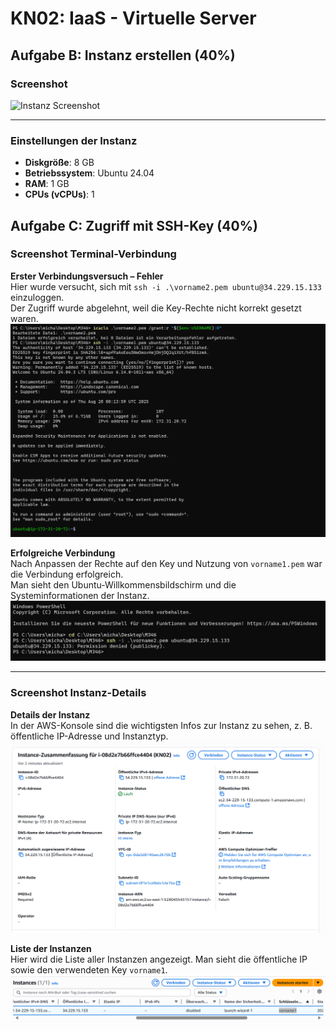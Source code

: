 # KN02: IaaS - Virtuelle Server

## Aufgabe B: Instanz erstellen (40%)

### Screenshot
![Instanz Screenshot](KN02_Instance.png)

---

### Einstellungen der Instanz

- **Diskgröße**: 8 GB  
- **Betriebssystem**: Ubuntu 24.04  
- **RAM**: 1 GB  
- **CPUs (vCPUs)**: 1  

## Aufgabe C: Zugriff mit SSH-Key (40%)

### Screenshot Terminal-Verbindung

**Erster Verbindungsversuch – Fehler**  
Hier wurde versucht, sich mit `ssh -i .\vorname2.pem ubuntu@34.229.15.133` einzuloggen.  
Der Zugriff wurde abgelehnt, weil die Key-Rechte nicht korrekt gesetzt waren.  
![Terminal Screenshot 1](terminal1.png)

**Erfolgreiche Verbindung**  
Nach Anpassen der Rechte auf den Key und Nutzung von `vorname1.pem` war die Verbindung erfolgreich.  
Man sieht den Ubuntu-Willkommensbildschirm und die Systeminformationen der Instanz.  
![Terminal Screenshot 2](terminal2.png)

---

### Screenshot Instanz-Details

**Details der Instanz**  
In der AWS-Konsole sind die wichtigsten Infos zur Instanz zu sehen, z. B. öffentliche IP-Adresse und Instanztyp.  
![Instanz Details](screen_detail_Kn02.png)

**Liste der Instanzen**  
Hier wird die Liste aller Instanzen angezeigt. Man sieht die öffentliche IP sowie den verwendeten Key `vorname1`.  
![Instanz Liste](screen3.png)
